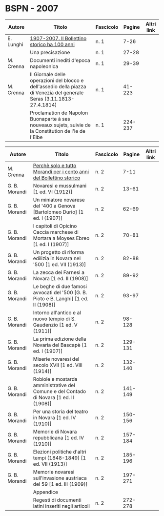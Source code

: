 # BSPN - 2007

| Autore    | Titolo                                                                                                                  | Fascicolo | Pagine  | Altri link |
|-----------|-------------------------------------------------------------------------------------------------------------------------|-----------|---------|------------|
| E. Lunghi | [1907-2007. Il Bollettino storico ha 100 anni](http://www.ssno.it/2007_Lunghi_100anni.pdf)                              | n. 1      | 7-26    |            |
|           | Una precisazione                                                                                                        | n. 1      | 27-28   |            |
| M. Crenna | Documenti inediti d'epoca napoleonica                                                                                   | n. 1      | 29-39   |            |
| M. Crenna | Il Giornale delle operazioni del blocco e dell'assedio della piazza di Venezia del generale Seras (3.11.1813-27.4.1814) | n. 1      | 41-223  |            |
|           | Proclamation de Napolon Buonaparte à ses nouveaux sujets, suivie de la Constitution de l'le de l'Elbe                   | n. 1      | 224-237 |            |

| Autore        | Titolo                                                                                                           | Fascicolo | Pagine  | Altri link |
|---------------|------------------------------------------------------------------------------------------------------------------|-----------|---------|------------|
| M. Crenna     | [Perchè solo e tutto Morandi per i cento anni del Bollettino storico](http://www.ssno.it/BSPNo/bspn_2007-2.html) | n. 2      | 7-11    |            |
| G. B. Morandi | Novaresi e mussulmani [1 ed. VI (1912)]                                                                          | n. 2      | 13-61   |            |
| G. B. Morandi | Un miniatore novarese del '400 a Genova [Bartolomeo Durio] [1 ed. I (1907)]                                      | n. 2      | 62-69   |            |
| G. B. Morandi | I capitoli di Opicino Caccia marchese di Mortara a Moyses Ebreo [1 ed. I (1907)]                                 | n. 2      | 70-81   |            |
| G. B. Morandi | Un progetto di riforma edilizia in Novara nel '500 [1 ed. VII (1913)]                                            | n. 2      | 82-88   |            |
| G. B. Morandi | La zecca dei Farnesi a Novara [1 ed. II (1908)]                                                                  | n. 2      | 89-92   |            |
| G. B. Morandi | Le beghe di due famosi avvocati del '500 [G. B. Pioto e B. Langhi] [1 ed. II (1908)]                             | n. 2      | 93-97   |            |
| G. B. Morandi | Intorno all'antico e al nuovo tempio di S. Gaudenzio [1 ed. V (1911)]                                            | n. 2      | 98-128  |            |
| G. B. Morandi | La prima edizione della Novaria del Bascapè [1 ed. I (1907)]                                                     | n. 2      | 129-131 |            |
| G. B. Morandi | Miserie novaresi del secolo XVII [1 ed. VIII (1914)]                                                             | n. 2      | 132-140 |            |
| G. B. Morandi | Robiole e mostarda amministrative del Comune e del Contado di Novara [1 ed. II (1908)]                           | n. 2      | 141-149 |            |
| G. B. Morandi | Per una storia del teatro in Novara [1 ed. IV (1910)]                                                            | n. 2      | 150-156 |            |
| G. B. Morandi | Memorie di Novara repubblicana [1 ed. IV (1910)]                                                                 | n. 2      | 157-184 |            |
| G. B. Morandi | Elezioni politiche d'altri tempi (1848-1849) [1 ed. VII (1913)]                                                  | n. 2      | 185-196 |            |
| G. B. Morandi | Memorie novaresi sull'invasione austriaca del 59 [1 ed. III (1909)]                                              | n. 2      | 197-271 |            |
|               | Appendice                                                                                                        |           |         |            |
|               | Regesti di documenti latini inseriti negli articoli                                                              | n. 2      | 272-278 |            |
